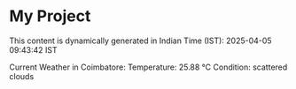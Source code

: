 # My Project

This content is dynamically generated in Indian Time (IST): 2025-04-05 09:43:42 IST


Current Weather in Coimbatore:
Temperature: 25.88 °C
Condition: scattered clouds

